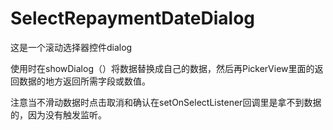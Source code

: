 # SelectRepaymentDateDialog
这是一个滚动选择器控件dialog

使用时在showDialog（）将数据替换成自己的数据，然后再PickerView里面的返回数据的地方返回所需字段或数值。

注意当不滑动数据时点击取消和确认在setOnSelectListener回调里是拿不到数据的，因为没有触发监听。







